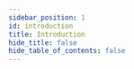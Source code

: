 ```yaml
---
sidebar_position: 1
id: introduction
title: Introduction
hide_title: false
hide_table_of_contents: false
---
```


